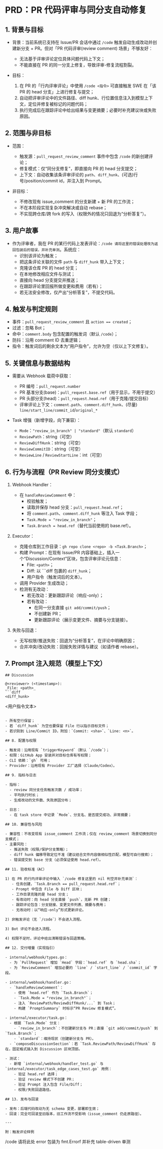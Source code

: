 # PRD：PR 代码评审与同分支自动修复

## 1. 背景与目标

- 背景：当前系统已支持在 Issue/PR 会话中通过 `/code` 触发自动生成改动并创建新分支 + PR。但对「PR 代码评审(review comment) 场景」不够友好：
  - 无法基于评审评论定位具体问题代码上下文；
  - 不能直接在 PR 的同一分支上修复，导致评审-修复流程割裂。

- 目标：
  1) 在 PR 的「行内评审评论」中使用 `/code <指令>` 可直接触发 SWE 在「该 PR 的 head 分支」上进行修复与提交；
  2) 自动把评审评论中的文件路径、diff hunk、行位置信息注入到模型上下文，定位并修复被标记的问题代码；
  3) 执行完成后在跟踪评论中给出结果与变更摘要；必要时补充建议块或失败原因。

## 2. 范围与非目标

- 范围：
  - 触发源：`pull_request_review_comment` 事件中包含 `/code` 的新创建评论；
  - 修复模式：仅“同分支修复”，即直接向 PR 的 head 分支提交；
  - 上下文：自动收集该条评审评论的 `path`、`diff_hunk`、(可选)行号/position/commit id，并注入到 Prompt。

- 非目标：
  - 不修改现有 issue_comment 的分支新建 + 新 PR 的工作流；
  - 不在本阶段实现复杂冲突解决或自动 rebase；
  - 不实现跨仓库/跨 fork 的写入（权限外的情况只回退为“分析答复”）。

## 3. 用户故事

- 作为评审者，我在 PR 的某行代码上发表评论：`/code 请将这里的错误处理改为返回包装后的错误，并补充单测`。系统应：
  - 识别该评论为触发；
  - 把这条评论关联的文件 `path` 与 `diff_hunk` 带入上下文；
  - 克隆该仓库 PR 的 head 分支；
  - 在本地修改相应文件与测试；
  - 直接向 head 分支提交并推送；
  - 在跟踪评论里回报所做变更和费用（若有）；
  - 若无法安全修改，仅产出“分析答复”，不提交代码。

## 4. 触发与判定规则

- 事件：`pull_request_review_comment` 且 `action == created`；
- 过滤：忽略 Bot；
- 命中：`comment.body` 包含配置的触发词（默认 `/code`）；
- 防抖：沿用 comment ID 去重逻辑；
- 指令：触发词后的剩余文本为“用户指令”，允许为空（仅以上下文修复）。

## 5. 关键信息与数据结构

- 需要从 Webhook 载荷中获取：
  - PR 编号：`pull_request.number`
  - PR 基准分支(base)：`pull_request.base.ref`（用于显示，不用于提交）
  - PR 头部分支(head)：`pull_request.head.ref`（用于克隆/提交目标）
  - 评审评论上下文：`comment.path`、`comment.diff_hunk`、(尽量) `line/start_line/commit_id`/`original_*`

- Task 增强（新增字段，向下兼容）：
  - `Mode`：`"review_in_branch" | "standard"`（默认 `standard`）
  - `ReviewPath`：string（可空）
  - `ReviewDiffHunk`：string（可空）
  - `ReviewCommitID`：string（可空）
  - `ReviewLine` / `ReviewStartLine`：int（可空）

## 6. 行为与流程（PR Review 同分支模式）

1) Webhook Handler：
   - 在 `handleReviewComment` 中：
     - 校验触发；
     - 读取并保存 head 分支：`pull_request.head.ref`；
     - 将 `comment.path`、`comment.diff_hunk` 等注入 Task 字段；
     - `Task.Mode = "review_in_branch"`；
     - `Task.Branch = head.ref`（替代当前使用的 base.ref）。

2) Executor：
   - 克隆仓库到工作目录：`gh repo clone <repo> -b <Task.Branch>`；
   - 构建 Prompt：在现有 Issue/PR 内容基础上，插入一个“Discussion/Context”区块，包含评审评论元信息：
     - File: `<path>`；
     - Diff: 以 ```diff 包裹的 `diff_hunk`；
     - 用户指令（触发词后的文本）。
   - 调用 Provider 生成改动；
   - 检测有无改动：
     - 若无改动：更新跟踪评论（响应-only）；
     - 若有改动：
       - 在同一分支直接 `git add/commit/push`；
       - 不创建新 PR；
       - 更新跟踪评论（展示变更文件、摘要与分支链接）。

3) 失败与回退：
   - 无写权限/推送失败：回退为“分析答复”，在评论中明确原因；
   - 合并冲突/改动失败：回报失败详情与建议（如请作者 rebase）。

## 7. Prompt 注入规范（模型上下文）

```
## Discussion

@<reviewer> (<timestamp>):
_File: <path>_
```diff
<diff_hunk>
```
<用户指令文本>
```

- 所有空行保留；
- 若 `diff_hunk` 为空也要保留 File 行以指示目标文件；
- 若识别到 Line/Commit ID，附加：`Commit: <sha>`、`Line: <n>`。

## 8. 配置与权限

- 触发词：沿用现有 `triggerKeyword`（默认 `/code`）；
- 权限：GitHub App 安装并对目标仓库有写权限；
- CLI 依赖：`gh` 可用；
- Provider：沿用现有 Provider 工厂选择（Claude/Codex）。

## 9. 指标与日志

- 指标：
  - review 同分支任务触发次数 / 成功率；
  - 平均执行时长；
  - 生成改动的文件数、失败原因分布；

- 日志：
  - 在 task store 中记录 `Mode`、分支名、是否提交成功、异常摘要；

## 10. 兼容性与风险

- 兼容性：不改变现有 issue_comment 工作流；仅在 review_comment 场景切换到同分支模式；
- 主要风险：
  - 推送失败（权限/保护分支策略）；
  - diff hunk 偏移导致定位不准（建议结合文件内容做相似性匹配，模型可自行搜索）；
  - 错误提交到 base 分支（必须保证使用 head.ref）。

## 11. 验收标准（AC）

1) 在 PR 的行内评审评论中输入 `/code 修复这里的 nil 判空并补充单测`：
   - 任务创建，`Task.Branch == pull_request.head.ref`；
   - Prompt 中包含 File 与 Diff 区块；
   - 工作目录克隆的是 head 分支；
   - 有改动时：向 head 分支直接 `push`，无新 PR 创建；
   - 跟踪评论包含：分支链接、变更文件列表、摘要与费用；
   - 无改动时：以“响应-only”形式更新评论。

2) 非触发评论（无 `/code`）不会进入流程。

3) Bot 评论不会进入流程。

4) 权限不足时，评论中给出清晰错误与回退策略。

## 12. 交付增量（实现指引）

- internal/webhook/types.go：
  - 为 `PullRequest` 增加 `Head` 字段：`head.ref` 与 `head.sha`；
  - 为 `ReviewComment` 增加必要的 `line` / `start_line` / `commit_id` 字段。

- internal/webhook/handler.go：
  - `handleReviewComment`：
    - 使用 `head.ref` 作为 `Task.Branch`；
    - `Task.Mode = "review_in_branch"`；
    - 注入 `ReviewPath/ReviewDiffHunk/...` 到 Task；
    - 构建 `PromptSummary` 时标示“PR Review 修复模式”。

- internal/executor/task.go：
  - 根据 `Task.Mode` 分支：
    - `review_in_branch`：不创建新分支与 PR；直接 `git add/commit/push` 到 `Task.Branch`；
    - `standard`：维持现状（创建新分支与 PR）。
  - `composeDiscussionSection`：若 `Task.ReviewPath/ReviewDiffHunk` 存在，固定格式插入到 Discussion 区块顶部。

- 测试：
  - 新增 `internal/webhook/handler_test.go` 与 `internal/executor/task_edge_cases_test.go` 用例：
    - 验证 head.ref 选择；
    - 验证 review 模式下不创建 PR；
    - 验证 Prompt 注入包含 File/Diff；
    - 权限/失败回退路径。

## 13. 发布与回滚

- 发布：后端代码改动为无 schema 变更，部署即生效；
- 回滚：完全可回滚至旧版本，旧工作流不受影响（issue_comment 仍走原路径）。

---

附：触发评论样例

```
/code 请将此处 error 包装为 fmt.Errorf 并补充 table-driven 单测
```

